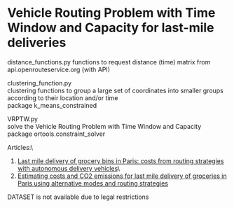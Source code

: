 # Vehicle Routing Problem with Time Window and Capacity for last-mile deliveries
distance_functions.py 
  functions to request distance (time) matrix from api.openrouteservice.org (with API)

clustering_function.py\
  clustering functions to group a large set of coordinates into smaller groups according to their location and/or time\
  package k_means_constrained

VRPTW.py\
  solve the Vehicle Routing Problem with Time Window and Capacity\
  package ortools.constraint_solver

Articles:\
1. [Last mile delivery of grocery bins in Paris: costs from routing strategies with autonomous delivery vehicles](https://doi.org/10.1504/IJISM.2023.132180)\
2. [Estimating costs and CO2 emissions for last mile delivery of groceries in Paris using alternative modes and routing strategies](https://doi.org/10.1080/13675567.2023.2283074)

DATASET is not available due to legal restrictions

